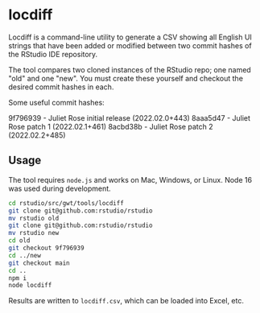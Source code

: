 # locdiff

Locdiff is a command-line utility to generate a CSV showing all English UI strings that
have been added or modified between two commit hashes of the RStudio IDE repository.

The tool compares two cloned instances of the RStudio repo; one named "old" and one "new".
You must create these yourself and checkout the desired commit hashes in each.

Some useful commit hashes:

9f796939 - Juliet Rose initial release (2022.02.0+443)
8aaa5d47 - Juliet Rose patch 1 (2022.02.1+461)
8acbd38b - Juliet Rose patch 2 (2022.02.2+485)

## Usage

The tool requires `node.js` and works on Mac, Windows, or Linux. Node 16 was used
during development.

```bash
cd rstudio/src/gwt/tools/locdiff
git clone git@github.com:rstudio/rstudio
mv rstudio old
git clone git@github.com:rstudio/rstudio
mv rstudio new
cd old
git checkout 9f796939
cd ../new
git checkout main
cd ..
npm i
node locdiff
```

Results are written to `locdiff.csv`, which can be loaded into Excel, etc.